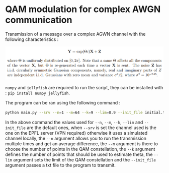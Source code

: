 # QAM modulation for complex AWGN communication

Transmission of a message over a complex AGWN channel with the following characteristics :

<img src="docs/channel.png" />

`numpy` and `jellyfish` are required to run the script, they can be installed with : `pip install numpy jellyfish`.

The program can be ran using the following command :

```sh
python main.py --srv --n=1 --m=64 --k=9 --lim=0.9 --init_file initial.txt
```

In the above command the values used for `--n`, `--m`, `--k`, `--lim` and `--init_file` are the default ones, when `--srv` is set the channel used is the one on the EPFL server (VPN required) otherwise it uses a simulated channel locally, the `--n` argument allows you to run the transmission multiple times and get an average difference, the `--m` argument is there to choose the number of points in the QAM constellation, the `--k` argument defines the number of points that should be used to estimate theta, the `--lim` argument sets the limit of the QAM constellation and the `--init_file` argument passes a txt file to the program to transmit.